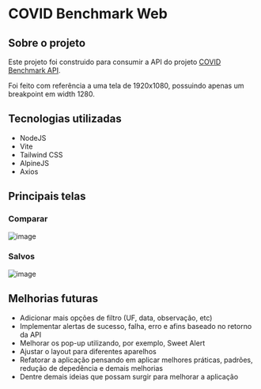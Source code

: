 # COVID Benchmark Web

## Sobre o projeto
Este projeto foi construido para consumir a API do projeto [COVID Benchmark API](https://github.com/G-ssilva/covid-benchmark-api).

Foi feito com referência a uma tela de 1920x1080, possuindo apenas um breakpoint em width 1280.

## Tecnologias utilizadas
- NodeJS
- Vite
- Tailwind CSS
- AlpineJS
- Axios

## Principais telas
### Comparar
![image](https://github.com/G-ssilva/covid-benchmark-web/assets/85591831/1c8f3cf8-9019-48ac-8c9d-cf51b6ab1cbf)
### Salvos
![image](https://github.com/G-ssilva/covid-benchmark-web/assets/85591831/e5b6b9fa-1369-4e30-aad6-764511afc997)

## Melhorias futuras
- Adicionar mais opções de filtro (UF, data, observação, etc)
- Implementar alertas de sucesso, falha, erro e afins baseado no retorno da API
- Melhorar os pop-up utilizando, por exemplo, Sweet Alert
- Ajustar o layout para diferentes aparelhos
- Refatorar a aplicação pensando em aplicar melhores práticas, padrões, redução de depedência e demais melhorias
- Dentre demais ideias que possam surgir para melhorar a aplicação
